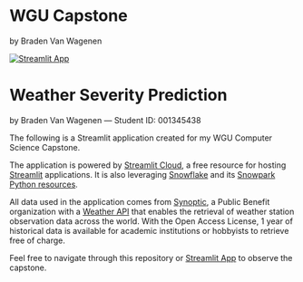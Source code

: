 # WGU Capstone
by Braden Van Wagenen

[![Streamlit App](https://static.streamlit.io/badges/streamlit_badge_black_white.svg)](https://bvanwa-capstone-wgu.streamlit.app)
# Weather Severity Prediction
by Braden Van Wagenen &mdash; Student ID: 001345438

The following is a Streamlit application created for my WGU Computer Science Capstone.

The application is powered by [Streamlit Cloud](https://streamlit.io/cloud), a free resource for
hosting [Streamlit](https://streamlit.io/) applications. It is also leveraging
[Snowflake](https://www.snowflake.com/en/) and its
[Snowpark Python resources](https://docs.snowflake.com/en/developer-guide/snowpark/python/index).

All data used in the application comes from [Synoptic](https://synopticdata.com/), a Public Benefit
organization with a [Weather API](https://synopticdata.com/weatherapi/) that enables the retrieval
of weather station observation data across the world. With the Open Access License, 1 year of historical
data is available for academic institutions or hobbyists to retrieve free of charge.

Feel free to navigate through this repository or [Streamlit App](https://bvanwa-capstone-wgu.streamlit.app) to observe the capstone.